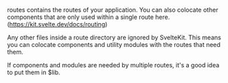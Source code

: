 routes contains the routes of your application. You can also colocate other components that are only used within a single route here.
(https://kit.svelte.dev/docs/routing)

Any other files inside a route directory are ignored by SvelteKit. This means you can colocate components and utility modules with the routes that need them.

If components and modules are needed by multiple routes, it's a good idea to put them in $lib.